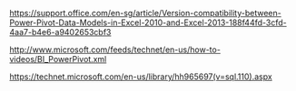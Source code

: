 https://support.office.com/en-sg/article/Version-compatibility-between-Power-Pivot-Data-Models-in-Excel-2010-and-Excel-2013-188f44fd-3cfd-4aa7-b4e6-a9402653cbf3

http://www.microsoft.com/feeds/technet/en-us/how-to-videos/BI_PowerPivot.xml

https://technet.microsoft.com/en-us/library/hh965697(v=sql.110).aspx